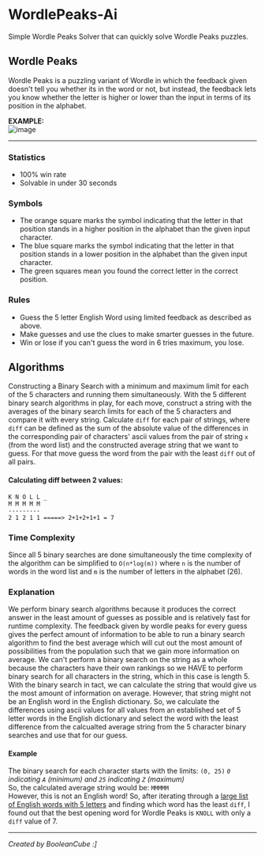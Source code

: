 # WordlePeaks-Ai
Simple Wordle Peaks Solver that can quickly solve Wordle Peaks puzzles.

## Wordle Peaks
Wordle Peaks is a puzzling variant of Wordle in which the feedback given doesn't tell you whether its in the word or not, but instead, the feedback lets you know whether the letter is higher or lower than the input in terms of its position in the alphabet.

**EXAMPLE:** <br>
![image](https://user-images.githubusercontent.com/47650058/197369514-510993f9-0213-48ba-82e5-4598c6bcfc3c.png)

----

### Statistics
- 100% win rate
- Solvable in under 30 seconds

### Symbols
- The orange square marks the symbol indicating that the letter in that position stands in a higher position in the alphabet than the given input character.
- The blue square marks the symbol indicating that the letter in that position stands in a lower position in the alphabet than the given input character.
- The green squares mean you found the correct letter in the correct position.

### Rules
- Guess the 5 letter English Word using limited feedback as described as above.
- Make guesses and use the clues to make smarter guesses in the future.
- Win or lose if you can't guess the word in 6 tries maximum, you lose.

## Algorithms
Constructing a Binary Search with a minimum and maximum limit for each of the 5 characters and running them simultaneously. With the 5 different binary search algorithms in play, for each move, construct a string with the averages of the binary search limits for each of the 5 characters and compare it with every string. Calculate `diff` for each pair of strings, where `diff` can be defined as the sum of the absolute value of the differences in the corresponding pair of characters' ascii values from the pair of string `x` (from the word list) and the constructed average string that we want to guess. For that move guess the word from the pair with the least `diff` out of all pairs.

#### Calculating diff between 2 values:
```
K N O L L _
M M M M M
---------
2 1 2 1 1 =====> 2+1+2+1+1 = 7
```

### Time Complexity
Since all 5 binary searches are done simultaneously the time complexity of the algorithm can be simplified to `O(n*log(m))` where `n` is the number of words in the word list and `m` is the number of letters in the alphabet (26).

### Explanation
We perform binary search algorithms because it produces the correct answer in the least amount of guesses as possible and is relatively fast for runtime complexity. The feedback given by wordle peaks for every guess gives the perfect amount of information to be able to run a binary search algorithm to find the best average which will cut out the most amount of possibilities from the population such that we gain more information on average. We can't perform a binary search on the string as a whole because the characters have their own rankings so we HAVE to perform binary search for all characters in the string, which in this case is length 5. With the binary search in tact, we can calculate the string that would give us the most amount of information on average. However, that string might not be an English word in the English dictionary. So, we calculate the differences using ascii values for all values from an established set of 5 letter words in the English dictionary and select the word with the least difference from the calcualted average string from the 5 character binary searches and use that for our guess.

#### Example
The binary search for each character starts with the limits: `(0, 25)` *`0` indicating `A` (minimum) and `25` indicating `Z` (maximum)* <br>
So, the calculated average string would be: `MMMMM` <br>
However, this is not an English word! So, after iterating through a [large list of English words with 5 letters](https://www-cs-faculty.stanford.edu/~knuth/sgb-words.txt) and finding which word has the least `diff`, I found out that the best opening word for Wordle Peaks is `KNOLL` with only a `diff` value of 7.

----

*Created by BooleanCube :]*
